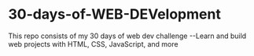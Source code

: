 # 30-days-of-WEB-DEVelopment
This repo consists of my 30 days of web dev challenge --Learn and build web projects with HTML, CSS, JavaScript, and more
